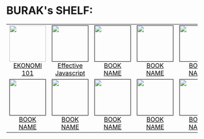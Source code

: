 # BURAK's SHELF:

<table class="book_shelf">
<tbody>
<tr>
<td>
	<a href="https://github.com/buraktekin/bookworm/blob/master/shelf/burak/ekonomi_101.md" style="text-align: center; color: #000!important">
		<img src='https://cdn1.dokuzsoft.com/u/pelikankitabevi/img/c/0/0/0000990-ekonomi-101-jpeg-1561733319.jpg' width="96px" />
		<div>EKONOMI 101</div>
	</a>
</td>
<td>
	<a href="" style="text-align: center; color: #000!important">
		<img src="https://images-na.ssl-images-amazon.com/images/I/51W25NBDLQL._SX379_BO1,204,203,200_.jpg" width="96px"/>
		<div>Effective Javascript</div>
	</a>
</td>
<td>
	<a href="" style="text-align: center; color: #000!important">
		<img src="https://via.placeholder.com/96x128?text=BOOK+COVER" width="96px"/>
		<div>BOOK NAME</div>
	</a>
</td>
<td>
	<a href="" style="text-align: center; color: #000!important">
		<img src="https://via.placeholder.com/96x128?text=BOOK+COVER" width="96px"/>
		<div>BOOK NAME</div>
	</a>
</td>
<td>
	<a href="" style="text-align: center; color: #000!important">
		<img src="https://via.placeholder.com/96x128?text=BOOK+COVER" width="96px"/>
		<div>BOOK NAME</div>
	</a>
</td>
<td>
	<a href="" style="text-align: center; color: #000!important">
		<img src="https://via.placeholder.com/96x128?text=BOOK+COVER" width="96px"/>
		<div>BOOK NAME</div>
	</a>
</td>
</tr>
<tr>
<td>
	<a href="" style="text-align: center; color: #000!important">
		<img src="https://via.placeholder.com/96x128?text=BOOK+COVER" width="96px"/>
		<div>BOOK NAME</div>
	</a>
</td>
<td>
	<a href="" style="text-align: center; color: #000!important">
		<img src="https://via.placeholder.com/96x128?text=BOOK+COVER" width="96px"/>
		<div>BOOK NAME</div>
	</a>
</td>
<td>
	<a href="" style="text-align: center; color: #000!important">
		<img src="https://via.placeholder.com/96x128?text=BOOK+COVER" width="96px"/>
		<div>BOOK NAME</div>
	</a>
</td>
<td>
	<a href="" style="text-align: center; color: #000!important">
		<img src="https://via.placeholder.com/96x128?text=BOOK+COVER" width="96px"/>
		<div>BOOK NAME</div>
	</a>
</td>
<td>
	<a href="" style="text-align: center; color: #000!important">
		<img src="https://via.placeholder.com/96x128?text=BOOK+COVER" width="96px"/>
		<div>BOOK NAME</div>
	</a>
</td>
<td>
	<a href="" style="text-align: center; color: #000!important">
		<img src="https://via.placeholder.com/96x128?text=BOOK+COVER" width="96px"/>
		<div>BOOK NAME</div>
	</a>
</td>
</tr>
</tbody>
</table>
